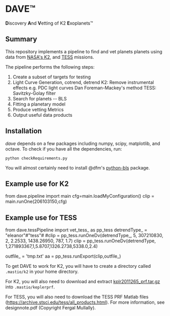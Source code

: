 # DAVE™
**D**iscovery **A**nd **V**etting of K2 **E**xoplanets™

## Summary

This repository implements a pipeline to find and vet planets planets
using data from [NASA's K2](http://keplerscience.arc.nasa.gov), and [TESS](https://www.nasa.gov/tess-transiting-exoplanet-survey-satellite/) missions.

The pipeline performs the following steps:

1. Create a subset of targets for testing
2. Light Curve Generation, cotrend, detrend
	K2: Remove instrumental effects e.g. PDC light curves Dan Foreman-Mackey's method
	TESS: Savitzky-Golay filter
3. Search for planets -- BLS
4. Fitting a planetary model
5. Produce vetting Metrics
6. Output useful data products


## Installation

*dave* depends on a few packages including numpy, scipy, matplotlib, and octave.
To check if you have all the dependencies, run:
```
python checkRequirements.py
```

You will almost certainly need to install @dfm's [python-bls](https://github.com/dfm/python-bls) package.


## Example use for K2
from dave.pipeline import main
cfg=main.loadMyConfiguration()
clip = main.runOne(206103150,cfg)

## Example use for TESS
from dave.tessPipeline import vet_tess_ as pp_tess
detrendType_ = "eleanor"#"tess"#
#clip = pp_tess.runOneDv(detrendType_, 5, 307210830, 2, 2.2533, 1438.26950, 787, 1.7)
clip = pp_tess.runOneDv(detrendType, 1,271893367,1,5.8707,1326.2738,5338.0,2.4)

outfile_ = 'tmp.txt'
aa = pp_tess.runExport(clip,outfile_)

To get DAVE to work for K2, you will have to create a directory called `.mastio/k2` in your home directory.

For K2, you will also need to download and extract
[kplr2011265_prf.tar.gz](https://archive.stsci.edu/pub/kepler/fpc/kplr2011265_prf.tar.gz)
into `.mastio/keplerprf`. 

For TESS, you will also need to download the TESS PRF Matlab files (https://archive.stsci.edu/tess/all_products.html). For more information, see designnote.pdf (Copyright Fergal Mullally).
